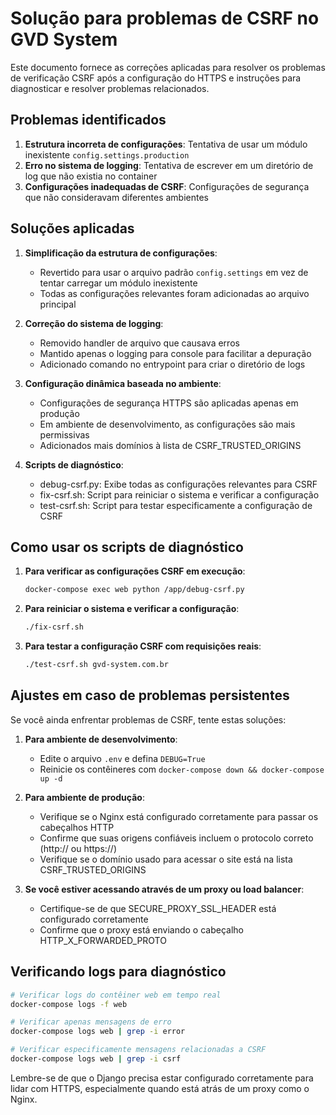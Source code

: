 # Solução para problemas de CSRF no GVD System

Este documento fornece as correções aplicadas para resolver os problemas de verificação CSRF após a configuração do HTTPS e instruções para diagnosticar e resolver problemas relacionados.

## Problemas identificados

1. **Estrutura incorreta de configurações**: Tentativa de usar um módulo inexistente `config.settings.production`
2. **Erro no sistema de logging**: Tentativa de escrever em um diretório de log que não existia no container
3. **Configurações inadequadas de CSRF**: Configurações de segurança que não consideravam diferentes ambientes

## Soluções aplicadas

1. **Simplificação da estrutura de configurações**:
   - Revertido para usar o arquivo padrão `config.settings` em vez de tentar carregar um módulo inexistente
   - Todas as configurações relevantes foram adicionadas ao arquivo principal

2. **Correção do sistema de logging**:
   - Removido handler de arquivo que causava erros
   - Mantido apenas o logging para console para facilitar a depuração
   - Adicionado comando no entrypoint para criar o diretório de logs

3. **Configuração dinâmica baseada no ambiente**:
   - Configurações de segurança HTTPS são aplicadas apenas em produção
   - Em ambiente de desenvolvimento, as configurações são mais permissivas
   - Adicionados mais domínios à lista de CSRF_TRUSTED_ORIGINS

4. **Scripts de diagnóstico**:
   - debug-csrf.py: Exibe todas as configurações relevantes para CSRF
   - fix-csrf.sh: Script para reiniciar o sistema e verificar a configuração
   - test-csrf.sh: Script para testar especificamente a configuração de CSRF

## Como usar os scripts de diagnóstico

1. **Para verificar as configurações CSRF em execução**:
   ```bash
   docker-compose exec web python /app/debug-csrf.py
   ```

2. **Para reiniciar o sistema e verificar a configuração**:
   ```bash
   ./fix-csrf.sh
   ```

3. **Para testar a configuração CSRF com requisições reais**:
   ```bash
   ./test-csrf.sh gvd-system.com.br
   ```

## Ajustes em caso de problemas persistentes

Se você ainda enfrentar problemas de CSRF, tente estas soluções:

1. **Para ambiente de desenvolvimento**:
   - Edite o arquivo `.env` e defina `DEBUG=True`
   - Reinicie os contêineres com `docker-compose down && docker-compose up -d`

2. **Para ambiente de produção**:
   - Verifique se o Nginx está configurado corretamente para passar os cabeçalhos HTTP
   - Confirme que suas origens confiáveis incluem o protocolo correto (http:// ou https://)
   - Verifique se o domínio usado para acessar o site está na lista CSRF_TRUSTED_ORIGINS

3. **Se você estiver acessando através de um proxy ou load balancer**:
   - Certifique-se de que SECURE_PROXY_SSL_HEADER está configurado corretamente
   - Confirme que o proxy está enviando o cabeçalho HTTP_X_FORWARDED_PROTO

## Verificando logs para diagnóstico

```bash
# Verificar logs do contêiner web em tempo real
docker-compose logs -f web

# Verificar apenas mensagens de erro
docker-compose logs web | grep -i error

# Verificar especificamente mensagens relacionadas a CSRF
docker-compose logs web | grep -i csrf
```

Lembre-se de que o Django precisa estar configurado corretamente para lidar com HTTPS, especialmente quando está atrás de um proxy como o Nginx.